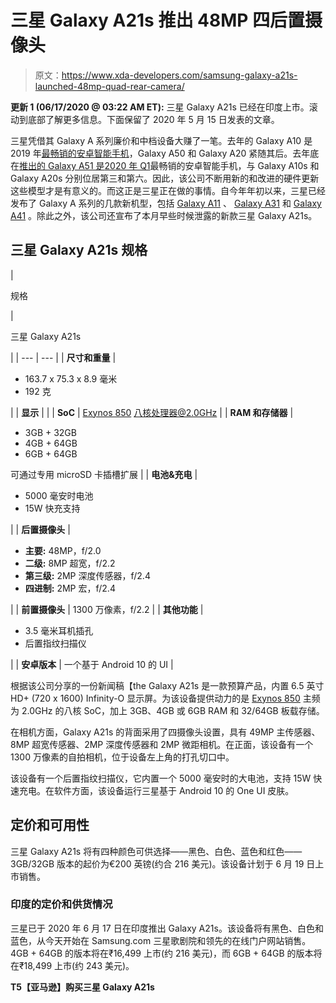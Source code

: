 # 三星 Galaxy A21s 推出 48MP 四后置摄像头

> 原文：<https://www.xda-developers.com/samsung-galaxy-a21s-launched-48mp-quad-rear-camera/>

**更新 1 (06/17/2020 @ 03:22 AM ET):** 三星 Galaxy A21s 已经在印度上市。滚动到底部了解更多信息。下面保留了 2020 年 5 月 15 日发表的文章。

三星凭借其 Galaxy A 系列廉价和中档设备大赚了一笔。去年的 Galaxy A10 是 2019 年[最畅销的安卓智能手机](https://www.xda-developers.com/samsung-galaxy-a10-best-selling-android-phone-2019/)，Galaxy A50 和 Galaxy A20 紧随其后。去年底在[推出的 Galaxy A51 是](https://www.xda-developers.com/samsung-galaxy-a51-official-punch-hole-display-quad-rear-cameras/)[2020 年 Q1](https://www.xda-developers.com/samsung-galaxy-a51-redmi-8-best-selling-android-phones-q1-2020/)最畅销的安卓智能手机，与 Galaxy A10s 和 Galaxy A20s 分别位居第三和第六。因此，该公司不断用新的和改进的硬件更新这些模型才是有意义的。而这正是三星正在做的事情。自今年年初以来，三星已经发布了 Galaxy A 系列的几款新机型，包括 [Galaxy A11](https://www.xda-developers.com/samsung-galaxy-a11-budget-smartphone-triple-rear-cameras-announcement/) 、 [Galaxy A31](https://www.xda-developers.com/samsung-galaxy-a31-48mp-quad-camera-5000mah-battery-mediatek-helio-p65/) 和 [Galaxy A41](https://www.xda-developers.com/samsung-galaxy-a41-amoled-48mp/) 。除此之外，该公司还宣布了本月早些时候泄露的新款三星 Galaxy A21s。

## 三星 Galaxy A21s 规格

| 

规格

 | 

三星 Galaxy A21s

 |
| --- | --- |
| **尺寸和重量** | 

*   163.7 x 75.3 x 8.9 毫米
*   192 克

 |
| **显示** |  |
| **SoC** | [Exynos 850](https://www.xda-developers.com/samsungs-exynos-850-is-an-8nm-chip-for-budget-android-smartphones/) 八核处理器@2.0GHz |
| **RAM 和存储器** | 

*   3GB + 32GB
*   4GB + 64GB
*   6GB + 64GB

可通过专用 microSD 卡插槽扩展 |
| **电池&充电** | 

*   5000 毫安时电池
*   15W 快充支持

 |
| **后置摄像头** | 

*   **主要:** 48MP，f/2.0
*   **二级:** 8MP 超宽，f/2.2
*   **第三级:** 2MP 深度传感器，f/2.4
*   **四进制:** 2MP 宏，f/2.4

 |
| **前置摄像头** | 1300 万像素，f/2.2 |
| **其他功能** | 

*   3.5 毫米耳机插孔
*   后置指纹扫描仪

 |
| **安卓版本** | 一个基于 Android 10 的 UI |

根据该公司分享的一份新闻稿【the Galaxy A21s 是一款预算产品，内置 6.5 英寸 HD+ (720 x 1600) Infinity-O 显示屏。为该设备提供动力的是 [Exynos 850](https://www.xda-developers.com/samsungs-exynos-850-is-an-8nm-chip-for-budget-android-smartphones/) 主频为 2.0GHz 的八核 SoC，加上 3GB、4GB 或 6GB RAM 和 32/64GB 板载存储。

在相机方面，Galaxy A21s 的背面采用了四摄像头设置，具有 49MP 主传感器、8MP 超宽传感器、2MP 深度传感器和 2MP 微距相机。在正面，该设备有一个 1300 万像素的自拍相机，位于设备左上角的打孔切口中。

该设备有一个后置指纹扫描仪，它内置一个 5000 毫安时的大电池，支持 15W 快速充电。在软件方面，该设备运行三星基于 Android 10 的 One UI 皮肤。

## 定价和可用性

三星 Galaxy A21s 将有四种颜色可供选择——黑色、白色、蓝色和红色——3GB/32GB 版本的起价为€200 英镑(约合 216 美元)。该设备计划于 6 月 19 日上市销售。

### 印度的定价和供货情况

三星已于 2020 年 6 月 17 日在印度推出 Galaxy A21s。该设备将有黑色、白色和蓝色，从今天开始在 Samsung.com 三星歌剧院和领先的在线门户网站销售。4GB + 64GB 的版本将在₹16,499 上市(约 216 美元)，而 6GB + 64GB 的版本将在₹18,499 上市(约 243 美元)。

**T5【亚马逊】购买三星 Galaxy A21s**